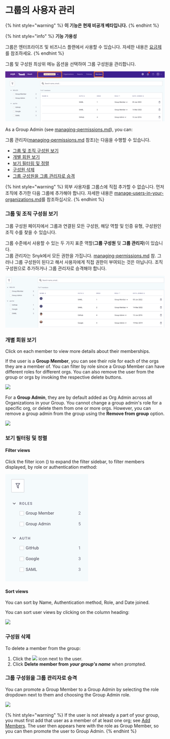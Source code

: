 # 그룹의 사용자 관리

{% hint style="warning" %}
**이 기능은 현재 비공개 베타입니다.**
{% endhint %}

{% hint style="info" %}
**기능 가용성**

그룹은 엔터프라이즈 및 비즈니스 플랜에서 사용할 수 있습니다. 자세한 내용은 [요금제](https://snyk.io/plans/)를 참조하세요.
{% endhint %}

그룹 및 구성원 최상위 메뉴 옵션을 선택하여 그룹 구성원을 관리합니다.

![](<../../../.gitbook/assets/Screenshot 2022-04-26 at 05.38.32.png>)

As a Group Admin (see [managing-permissions.md](managing-permissions.md "mention")), you can:

그룹 관리자([managing-permissions.md](managing-permissions.md "mention") 참조)는 다음을 수행할 수 있습니다.

* [그룹 및 조직 구성원 보기](manage-users-in-your-organizations-1.md#undefined)
* [개별 회원 보기](manage-users-in-your-organizations-1.md#undefined-1)
* [보기 필터링 및 정렬](manage-users-in-your-organizations-1.md#undefined-2)
* [구성원 삭제](manage-users-in-your-organizations-1.md#undefined-3)
* [그룹 구성원을 그룹 관리자로 승격](manage-users-in-your-organizations-1.md#undefined-4)

{% hint style="warning" %}
외부 사용자를 그룹스에 직접 추가할 수 없습니다. 먼저 조직에 추가한 다음 그룹에 추가해야 합니다. 자세한 내용은 [manage-users-in-your-organizations.md](manage-users-in-your-organizations.md "mention")를 참조하십시오.
{% endhint %}

### 그룹 및 조직 구성원 보기

그룹 구성원 페이지에서 그룹과 연결된 모든 구성원, 해당 역할 및 인증 유형, 구성원인 조직 수를 찾을 수 있습니다.

그룹 수준에서 사용할 수 있는 두 가지 표준 역할(**그룹 구성원** 및 **그룹 관리자**)이 있습니다.\
그룹 관리자는 Snyk에서 모든 권한을 가집니다. [managing-permissions.md](managing-permissions.md "mention") 참. 그러나 그룹 구성원이 된다고 해서 사용자에게 직접 권한이 부여되는 것은 아닙니다. 조직 구성원으로 추가하거나 그룹 관리자로 승격해야 합니다.

![](<../../../.gitbook/assets/image (1) (1).png>)

### 개별 회원 보기

Click on each member to view more details about their memberships.

If the user is a **Group Member**, you can see their role for each of the orgs they are a member of. You can filter by role since a Group Member can have different roles for different orgs. You can also remove the user from the group or orgs by invoking the respective delete buttons.

![](../../../.gitbook/assets/Screenshot%202022-04-26%20at%2006.28.53.png)

For a **Group Admin**, they are by default added as Org Admin across all Organizations in your Group. You cannot change a group admin's role for a specific org, or delete them from one or more orgs. However, you can remove a group admin from the group using the **Remove from group** option.

![](../../../.gitbook/assets/Screenshot%202022-04-26%20at%2006.24.09.png)

### 보기 필터링 및 정렬

#### Filter views

Click the filter icon (<img src="../../../.gitbook/assets/Screenshot%202022-03-11%20at%2008.47.59.png" alt="" data-size="line">) to expand the filter sidebar, to filter members displayed, by role or authentication method:

![](../../../.gitbook/assets/Screenshot%202022-04-26%20at%2006.33.04.png)

#### Sort views

You can sort by Name, Authentication method, Role, and Date joined.

You can sort user views by clicking on the column heading:

![](../../../.gitbook/assets/Screenshot%202022-03-11%20at%2009.01.07.png)

### 구성원 삭제

To delete a member from the group:

1. Click the ![](../../../.gitbook/assets/Screenshot%202022-03-11%20at%2008.05.56.png) icon next to the user.
2. Click **Delete member from** _**your group's name**_ when prompted.

### 그룹 구성원을 그룹 관리자로 승격

You can promote a Group Member to a Group Admin by selecting the role dropdown next to them and choosing the Group Admin role.

![](../../../.gitbook/assets/Screenshot%202022-04-26%20at%2006.40.05.png)

{% hint style="warning" %}
If the user is not already a part of your group, you must first add that user as a member of at least one org; see [Add Members](manage-users-in-your-organizations.md#add-members). The user then appears here with the role as Group Member, so you can then promote the user to Group Admin.
{% endhint %}
